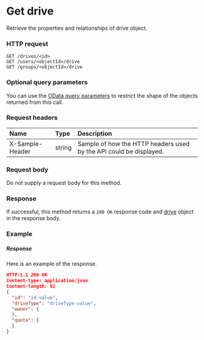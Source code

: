 # Get drive

Retrieve the properties and relationships of drive object.
### HTTP request
```http
GET /drives/<id>
GET /users/<objectId>/drive
GET /groups/<objectId>/drive
```
### Optional query parameters
You can use the [OData query parameters](odata-optional-query-parameters.md) to restrict the shape of the objects returned from this call.
### Request headers
| Name       | Type | Description|
|:-----------|:------|:----------|
| X-Sample-Header  | string  | Sample of how the HTTP headers used by the API could be displayed.|

### Request body
Do not supply a request body for this method.
### Response
If successful, this method returns a `200 OK` response code and [drive](../resources/drive.md) object in the response body.
### Example
##### Response
Here is an example of the response.
```json
HTTP/1.1 200 OK
Content-type: application/json
Content-length: 92
{
  "id": "id-value",
  "driveType": "driveType-value",
  "owner": {
  },
  "quota": {
  }
}
```

<!-- uuid: cc1b80f1-2c05-4d17-95b1-94a36feadb43
2015-10-09 16:05:01 UTC -->